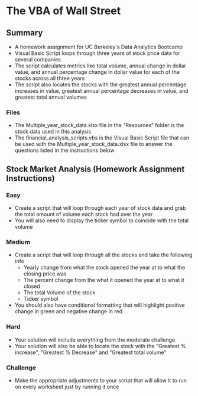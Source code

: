 # The VBA of Wall Street
## Summary
* A homework assignment for UC Berkeley's Data Analytics Bootcamp
* Visual Basic Script loops through three years of stock price data for several companies
* The script calculates metrics like total volume, annual change in dollar value, and annual percentage change in dollar value for each of the stocks across all three years
* The script also locates the stocks with the greatest annual percentage increases in value, greatest annual percentage decreases in value, and greatest total annual volumes
### Files
* The Multiple_year_stock_data.xlsx file in the "Resources" folder is the stock data used in this analysis
* The financial_analysis_scripts.vbs is the Visual Basic Script file that can be used with the Multiple_year_stock_data.xlsx file to answer the questions listed in the instructions below
## Stock Market Analysis (Homework Assignment Instructions)
### Easy
* Create a script that will loop through each year of stock data and grab the total amount of volume each stock had over the year
* You will also need to display the ticker symbol to coincide with the total volume
### Medium
* Create a script that will loop through all the stocks and take the following info
   * Yearly change from what the stock opened the year at to what the closing price was
   * The percent change from the what it opened the year at to what it closed
   * The total Volume of the stock
   * Ticker symbol
* You should also have conditional formatting that will highlight positive change in green and negative change in red
### Hard
* Your solution will include everything from the moderate challenge
* Your solution will also be able to locate the stock with the "Greatest % increase", "Greatest % Decrease" and "Greatest total volume"
### Challenge
* Make the appropriate adjustments to your script that will allow it to run on every worksheet just by running it once
